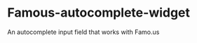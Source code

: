 Famous-autocomplete-widget
==========================

An autocomplete input field that works with Famo.us
